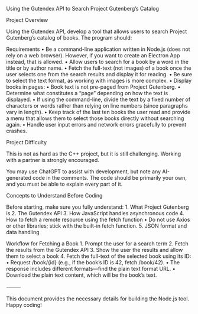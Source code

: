 Using the Gutendex API to Search Project Gutenberg’s Catalog

Project Overview

Using the Gutendex API, develop a tool that allows users to search Project Gutenberg’s catalog of books. The program should:

Requirements
	•	Be a command-line application written in Node.js (does not rely on a web browser). However, if you want to create an Electron App instead, that is allowed.
	•	Allow users to search for a book by a word in the title or by author name.
	•	Fetch the full-text (not images) of a book once the user selects one from the search results and display it for reading.
	•	Be sure to select the text format, as working with images is more complex.
	•	Display books in pages:
	•	Book text is not pre-paged from Project Gutenberg.
	•	Determine what constitutes a “page” depending on how the text is displayed.
	•	If using the command-line, divide the text by a fixed number of characters or words rather than relying on line numbers (since paragraphs vary in length).
	•	Keep track of the last ten books the user read and provide a menu that allows them to select those books directly without searching again.
	•	Handle user input errors and network errors gracefully to prevent crashes.

Project Difficulty

This is not as hard as the C++ project, but it is still challenging. Working with a partner is strongly encouraged.

You may use ChatGPT to assist with development, but note any AI-generated code in the comments. The code should be primarily your own, and you must be able to explain every part of it.

Concepts to Understand Before Coding

Before starting, make sure you fully understand:
	1.	What Project Gutenberg is
	2.	The Gutendex API
	3.	How JavaScript handles asynchronous code
	4.	How to fetch a remote resource using the fetch function
	•	Do not use Axios or other libraries; stick with the built-in fetch function.
	5.	JSON format and data handling

Workflow for Fetching a Book
	1.	Prompt the user for a search term
	2.	Fetch the results from the Gutendex API
	3.	Show the user the results and allow them to select a book
	4.	Fetch the full-text of the selected book using its ID:
	•	Request /book/{id} (e.g., if the book’s ID is 42, fetch /book/42).
	•	The response includes different formats—find the plain text format URL.
	•	Download the plain text content, which will be the book’s text.

⸻

This document provides the necessary details for building the Node.js tool. Happy coding!
